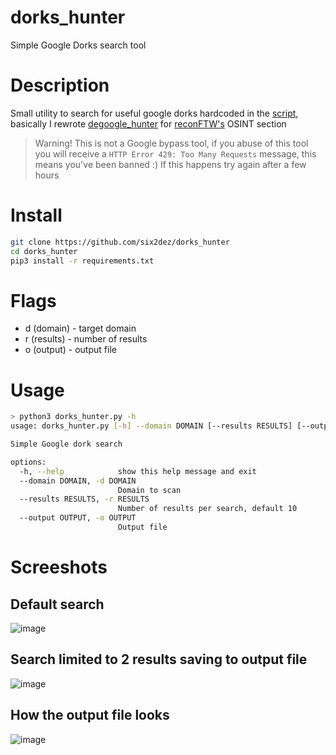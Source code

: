 # dorks_hunter
Simple Google Dorks search tool

# Description

Small utility to search for useful google dorks hardcoded in the [script](https://github.com/six2dez/dorks_hunter/blob/8655c077c54b82fd6430392dcf9a26d5f1f14ff3/dorks_hunter.py#L35), basically I rewrote [degoogle_hunter](https://github.com/six2dez/degoogle_hunter) for [reconFTW's](https://github.com/six2dez/reconFTW) OSINT section

> Warning! This is not a Google bypass tool, if you abuse of this tool you will receive a `HTTP Error 429: Too Many Requests` message, this means you've been banned :) If this happens try again after a few hours

# Install

```bash
git clone https://github.com/six2dez/dorks_hunter
cd dorks_hunter
pip3 install -r requirements.txt
```

# Flags

- d (domain) - target domain
- r (results) - number of results
- o (output) - output file

# Usage

```bash
> python3 dorks_hunter.py -h
usage: dorks_hunter.py [-h] --domain DOMAIN [--results RESULTS] [--output OUTPUT]

Simple Google dork search

options:
  -h, --help            show this help message and exit
  --domain DOMAIN, -d DOMAIN
                        Domain to scan
  --results RESULTS, -r RESULTS
                        Number of results per search, default 10
  --output OUTPUT, -o OUTPUT
                        Output file
```                        
# Screeshots
## Default search
![image](https://user-images.githubusercontent.com/24670991/182604961-26005889-a010-43db-a5f4-6faaf9ebeadc.png)

## Search limited to 2 results saving to output file
![image](https://user-images.githubusercontent.com/24670991/182605167-c518c162-3494-494f-91fe-65c94f130639.png)

## How the output file looks
![image](https://user-images.githubusercontent.com/24670991/182606542-a55aa2ab-38a0-405e-ac23-6c0d17b9f7ca.png)
